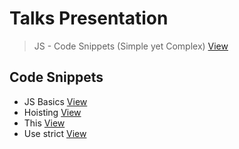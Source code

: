 # Talks Presentation

> JS - Code Snippets (Simple yet Complex) [View](https://github.com/SunnyPuri/presentations/blob/master/js-code-snippets.pdf)


## Code Snippets

* JS Basics [View](https://github.com/SunnyPuri/presentations/blob/master/code-snippets/js-basics.md)
* Hoisting [View](https://github.com/SunnyPuri/presentations/blob/master/code-snippets/js-hoisting.md)
* This [View](https://sunnypuri.github.io/presentations/code-snippets/js-this.md)
* Use strict [View](https://github.com/SunnyPuri/presentations/blob/master/code-snippets/js-use-strict.md)
